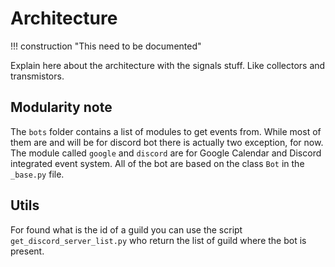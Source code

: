 # Architecture

!!! construction "This need to be documented"

Explain here about the architecture with the signals stuff. Like collectors and transmistors.

## Modularity note

The `bots` folder contains a list of modules to get events from. While
most of them are and will be for discord bot there is actually two
exception, for now. The module called `google` and `discord` are
for Google Calendar and Discord integrated event system. All of the
bot are based on the class `Bot` in the `_base.py` file.

## Utils

For found what is the id of a guild you can use the script `get_discord_server_list.py` who return the list of guild where the bot is
present.